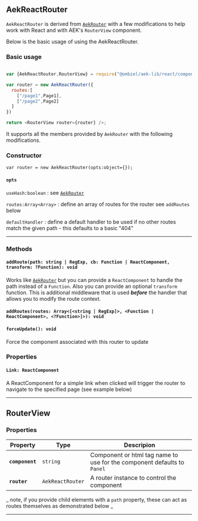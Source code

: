 ## AekReactRouter

`AekReactRouter` is derived from [`AekRouter`](../aek-router) with a few modifications to help work with React and with AEK's `RouterView` component.

Below is the basic usage of using the AekReactRouter.

### Basic usage


``` javascript

var {AekReactRouter,RouterView} = require("@ombiel/aek-lib/react/components/router");

var router = new AekReactRouter({
  routes:[
    ["/page1",Page1],
    ["/page2",Page2]
  ]
})

return <RouterView router={router} />;

```

It supports all the members provided by `AekRouter` with the following modifications.

### Constructor

`var router = new AekReactRouter(opts:object={});`

#### `opts`

`useHash:boolean` : see [`AekRouter`](../aek-router)

`routes:Array<Array>` : define an array of routes for the router see `addRoutes` below

`defaultHandler` : define a default handler to be used if no other routes match the given path - this defaults to a basic "404" 

--------------

### Methods

#### `addRoute(path: string | RegExp, cb: Function | ReactComponent, transform: ?Function): void`

Works like [`AekRouter`](../aek-router) but you can provide a `ReactComponent` to handle the path instead of a `Function`. Also you can provide an optional `transform` function. This is additional middleware that is used **_before_** the handler that allows you to modify the route context.

#### `addRoutes(routes: Array<[<string | RegExp]>, <Function | ReactComponent>, <?Function>]>): void`

#### `forceUpdate(): void`

Force the component associated with this router to update

### Properties

#### `Link: ReactComponent`

A ReactComponent for a simple link when clicked will trigger the router to navigate to the specified page (see example below)

-------------------

## RouterView

### Properties

Property        | Type           | Descripion 
---------------|-----------------| -----------
**`component`**| `string`        | Component or html tag name to use for the component defaults to `Panel`
**`router`**   | `AekReactRouter`| A router instance to control the component

_ note, if you provide child elements with a `path` property, these can act as routes themselves as demonstrated below _

-------------


<script type="text/aek-example" data-component="Example">
  
  var Page = require("@ombiel/aek-lib/react/components/page");
  var {Segment,Padding} = require("@ombiel/aek-lib/react/components/segment");
  var {AekReactRouter,RouterView} = require("@ombiel/aek-lib/react/components/router");
  var {Listview,ListviewItem} = require("@ombiel/aek-lib/react/components/listview");
  var Header = require("@ombiel/aek-lib/react/components/header");
  var Input = require("@ombiel/aek-lib/react/components/input");
  var Label = require("@ombiel/aek-lib/react/components/label");
  var _ = require("@ombiel/aek-lib/utils");


  var router = new AekReactRouter({useHash:false});
  var Link = router.Link;

  var ColorPage = React.createClass({
    render:function() {

      var ctx = this.props.ctx;
      var color = ctx.params.color;

      return (
        <Page style={{ color:"white",backgroundColor:color }}>
          <Padding>
            <Header level="3" inverted dividing>{ _.titleCase(color) }</Header>
            <Input value={ctx.path} fluid><Label>Path:</Label><input/></Input>
            <Listview>
              <ListviewItem><Link href="/page/red">Red</Link></ListviewItem>
              <ListviewItem><Link href="/page/green">Green</Link></ListviewItem>
              <ListviewItem><Link href="/page/blue">Blue</Link></ListviewItem>
              <ListviewItem><Link href="/" back>Back to home</Link></ListviewItem>
            </Listview>
          </Padding>
        </Page>
      );
    }
  });

  var Example = React.createClass({
    render:function() {

      return (
        <Segment style={{height:"300px"}}>
          <RouterView router={router}>
            <Page path="/">
              <Padding>
                <Header level="3" dividing>Welcome</Header> 
                <p>This is a basic router example. Click on a link below to explore</p>
                <Listview>
                  <ListviewItem><Link href="/page/red">Red</Link></ListviewItem>
                  <ListviewItem><Link href="/page/green">Green</Link></ListviewItem>
                  <ListviewItem><Link href="/page/blue">Blue</Link></ListviewItem>
                </Listview>
              </Padding>
            </Page>
            <ColorPage path="/page/:color"/>
          </RouterView>  
        </Segment>
      );
    }
  });

</script>


